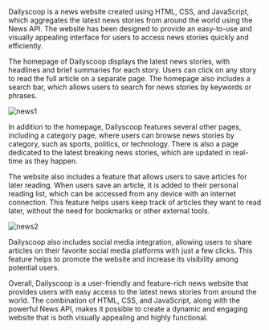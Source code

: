 Dailyscoop is a news website created using HTML, CSS, and JavaScript, which aggregates the latest news stories from around the world using the News API. The website has been designed to provide an easy-to-use and visually appealing interface for users to access news stories quickly and efficiently.

The homepage of Dailyscoop displays the latest news stories, with headlines and brief summaries for each story. Users can click on any story to read the full article on a separate page. The homepage also includes a search bar, which allows users to search for news stories by keywords or phrases.

![news1](https://user-images.githubusercontent.com/128981674/227787680-e14d80a4-f94f-4cb1-89a8-8d7073af0688.PNG)


In addition to the homepage, Dailyscoop features several other pages, including a category page, where users can browse news stories by category, such as sports, politics, or technology. There is also a page dedicated to the latest breaking news stories, which are updated in real-time as they happen.

The website also includes a feature that allows users to save articles for later reading. When users save an article, it is added to their personal reading list, which can be accessed from any device with an internet connection. This feature helps users keep track of articles they want to read later, without the need for bookmarks or other external tools.

![news2](https://user-images.githubusercontent.com/128981674/227787795-451ebfc9-56a4-458f-baab-7b1047ea5796.PNG)


Dailyscoop also includes social media integration, allowing users to share articles on their favorite social media platforms with just a few clicks. This feature helps to promote the website and increase its visibility among potential users.


Overall, Dailyscoop is a user-friendly and feature-rich news website that provides users with easy access to the latest news stories from around the world. The combination of HTML, CSS, and JavaScript, along with the powerful News API, makes it possible to create a dynamic and engaging website that is both visually appealing and highly functional.
